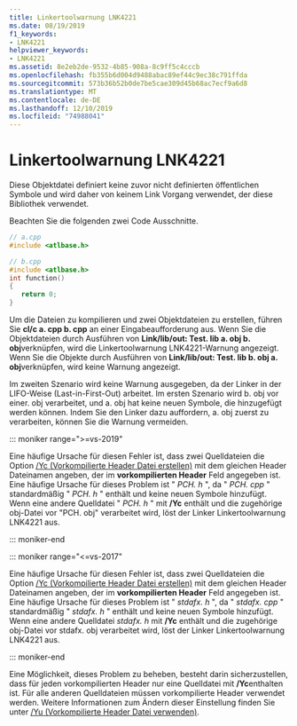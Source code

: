```yaml
---
title: Linkertoolwarnung LNK4221
ms.date: 08/19/2019
f1_keywords:
- LNK4221
helpviewer_keywords:
- LNK4221
ms.assetid: 8e2eb2de-9532-4b85-908a-8c9ff5c4cccb
ms.openlocfilehash: fb355b6d004d9488abac89ef44c9ec38c791ffda
ms.sourcegitcommit: 573b36b52b0de7be5cae309d45b68ac7ecf9a6d8
ms.translationtype: MT
ms.contentlocale: de-DE
ms.lasthandoff: 12/10/2019
ms.locfileid: "74988041"
---
```

# <a name="linker-tools-warning-lnk4221"></a>Linkertoolwarnung LNK4221

Diese Objektdatei definiert keine zuvor nicht definierten öffentlichen Symbole und wird daher von keinem Link Vorgang verwendet, der diese Bibliothek verwendet.

Beachten Sie die folgenden zwei Code Ausschnitte.

```cpp
// a.cpp
#include <atlbase.h>
```

```cpp
// b.cpp
#include <atlbase.h>
int function()
{
   return 0;
}
```

Um die Dateien zu kompilieren und zwei Objektdateien zu erstellen, führen Sie **cl/c a. cpp b. cpp** an einer Eingabeaufforderung aus. Wenn Sie die Objektdateien durch Ausführen von **Link/lib/out: Test. lib a. obj b. obj**verknüpfen, wird die Linkertoolwarnung LNK4221-Warnung angezeigt. Wenn Sie die Objekte durch Ausführen von **Link/lib/out: Test. lib b. obj a. obj**verknüpfen, wird keine Warnung angezeigt.

Im zweiten Szenario wird keine Warnung ausgegeben, da der Linker in der LIFO-Weise (Last-in-First-Out) arbeitet. Im ersten Szenario wird b. obj vor einer. obj verarbeitet, und a. obj hat keine neuen Symbole, die hinzugefügt werden können. Indem Sie den Linker dazu auffordern, a. obj zuerst zu verarbeiten, können Sie die Warnung vermeiden.

::: moniker range=">=vs-2019"

Eine häufige Ursache für diesen Fehler ist, dass zwei Quelldateien die Option [/Yc (Vorkompilierte Header Datei erstellen)](../../build/reference/yc-create-precompiled-header-file.md) mit dem gleichen Header Dateinamen angeben, der im **vorkompilierten Header** Feld angegeben ist. Eine häufige Ursache für dieses Problem ist " *PCH. h* ", da " *PCH. cpp* " standardmäßig " *PCH. h* " enthält und keine neuen Symbole hinzufügt. Wenn eine andere Quelldatei " *PCH. h* " mit **/Yc** enthält und die zugehörige obj-Datei vor "PCH. obj" verarbeitet wird, löst der Linker Linkertoolwarnung LNK4221 aus.

::: moniker-end

::: moniker range="<=vs-2017"

Eine häufige Ursache für diesen Fehler ist, dass zwei Quelldateien die Option [/Yc (Vorkompilierte Header Datei erstellen)](../../build/reference/yc-create-precompiled-header-file.md) mit dem gleichen Header Dateinamen angeben, der im **vorkompilierten Header** Feld angegeben ist. Eine häufige Ursache für dieses Problem ist " *stdafx. h* ", da " *stdafx. cpp* " standardmäßig " *stdafx. h* " enthält und keine neuen Symbole hinzufügt. Wenn eine andere Quelldatei *stdafx. h* mit **/Yc** enthält und die zugehörige obj-Datei vor stdafx. obj verarbeitet wird, löst der Linker Linkertoolwarnung LNK4221 aus.

::: moniker-end

Eine Möglichkeit, dieses Problem zu beheben, besteht darin sicherzustellen, dass für jeden vorkompilierten Header nur eine Quelldatei mit **/Yc**enthalten ist. Für alle anderen Quelldateien müssen vorkompilierte Header verwendet werden. Weitere Informationen zum Ändern dieser Einstellung finden Sie unter [/Yu (Vorkompilierte Header Datei verwenden)](../../build/reference/yu-use-precompiled-header-file.md).
